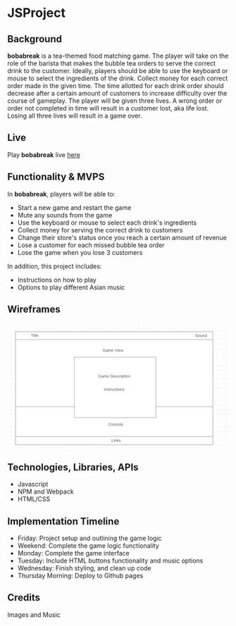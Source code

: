# JSProject

## Background

<!-- **bobabreak** is a tea-themed matching game where the player serves as a barista in a bubble-tea shop newly opened in the bustling city of Los Angeles. Hone your barista skills as you serve customers the drink of their dreams and collect revenue to keep your shop open!  -->

**bobabreak** is a tea-themed food matching game. The player will take on the role of the barista that makes the bubble tea orders to serve the correct drink to the customer. Ideally, players should be able to use the keyboard or mouse to select the ingredients of the drink. Collect money for each correct order made in the given time. The time allotted for each drink order should decrease after a certain amount of customers to increase difficulty over the course of gameplay. The player will be given three lives. A wrong order or order not completed in time will result in a customer lost, aka life lost. Losing all three lives will result in a game over. 

## Live
Play **bobabreak** live [here](link)

## Functionality & MVPS

In **bobabreak**, players will be able to:
- Start a new game and restart the game
- Mute any sounds from the game
- Use the keyboard or mouse to select each drink's ingredients
- Collect money for serving the correct drink to customers
- Change their store's status once you reach a certain amount of revenue
- Lose a customer for each missed bubble tea order
- Lose the game when you lose 3 customers

In addition, this project includes:
- Instructions on how to play
- Options to play different Asian music

## Wireframes

![wireframe](./assets/introduction/wireframe.png)

## Technologies, Libraries, APIs
- Javascript
- NPM and Webpack
- HTML/CSS

## Implementation Timeline
- Friday: Project setup and outlining the game logic
- Weekend: Complete the game logic functionality
- Monday: Complete the game interface
- Tuesday: Include HTML buttons functionality and music options
- Wednesday: Finish styling, and clean up code
- Thursday Morning: Deploy to Github pages

## Credits
Images and Music